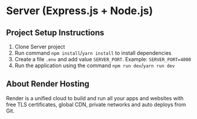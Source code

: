 # Server (Express.js + Node.js)

## Project Setup Instructions

1. Clone Server project
2. Run command `npm install`/`yarn install` to install dependencies
3. Create a file `.env` and add value `SERVER_PORT`. Example: `SERVER_PORT=4000`
4. Run the application using the command `npm run dev`/`yarn run dev`

## About Render Hosting

Render is a unified cloud to build and run all your apps and websites with free TLS certificates, global CDN, private networks and auto deploys from Git.
